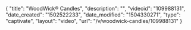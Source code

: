 {
    "title": "WoodWick&reg; Candles",
    "description": "",
    "videoid": "109988131",
    "date_created": "1502522233",
    "date_modified": "1504330271",
    "type": "captivate",
    "layout": "video",
    "url": "\/v\/woodwick-candles\/109988131"
}